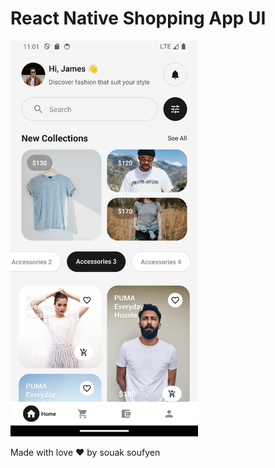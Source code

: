 # React Native Shopping App UI

<!-- <img src="./scrennshots//1.png" width="300"/>
<img src="./scrennshots//2.png" width="300"/>
<img src="./scrennshots//3.png" width="300"/> -->


<img src="./scrennshots//1.png" width="300"/>

Made with love ♥️ by souak soufyen